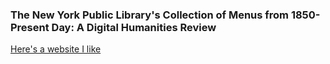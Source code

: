 

### **The New York Public Library's Collection of Menus from 1850-Present Day: A Digital Humanities Review**

[Here's a website I like](http://seriouseats.com)
